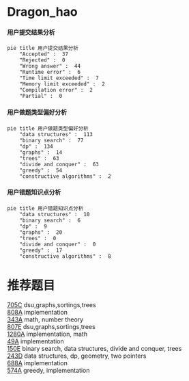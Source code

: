 # Dragon_hao

<!-- tabs:start -->



#### **用户提交结果分析**

```mermaid
pie title 用户提交结果分析
    "Accepted" :  37
    "Rejected" :  0
    "Wrong answer" :  44
    "Runtime error" :  6
    "Time limit exceeded" :  7
    "Memory limit exceeded" :  2
    "Compilation error" :  2
    "Partial" :  0
```

#### **用户做题类型偏好分析**

```mermaid
pie title 用户做题类型偏好分析
    "data structures" :  113
    "binary search" :  77
    "dp" :  134
    "graphs" :  14
    "trees" :  63
    "divide and conquer" :  63
    "greedy" :  54
    "constructive algorithms" :  2
```
#### **用户错题知识点分析**

```mermaid
pie title 用户错题知识点分析
    "data structures" :  10
    "binary search" :  6
    "dp" :  9
    "graphs" :  20
    "trees" :  0
    "divide and conquer" :  0
    "greedy" :  17
    "constructive algorithms" :  8
```



<!-- tabs:end -->
# 推荐题目
[705C](https://codeforces.com/contest/705/problem/C)		dsu,graphs,sortings,trees		  
[808A](https://codeforces.com/contest/808/problem/A)		implementation		  
[343A](https://codeforces.com/contest/343/problem/A)		math,
                        number theory		  
[807E](https://codeforces.com/contest/807/problem/E)		dsu,graphs,sortings,trees		  
[1280A](https://codeforces.com/contest/1280/problem/A)		implementation,
                        math		  
[49A](https://codeforces.com/contest/49/problem/A)		implementation		  
[150E](https://codeforces.com/contest/150/problem/E)		binary search,
                        data structures,
                        divide and conquer,
                        trees		  
[243D](https://codeforces.com/contest/243/problem/D)		data structures,
                        dp,
                        geometry,
                        two pointers		  
[688A](https://codeforces.com/contest/688/problem/A)		implementation		  
[574A](https://codeforces.com/contest/574/problem/A)		greedy,
                        implementation		  
